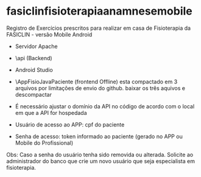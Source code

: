 # fasiclinfisioterapiaanamnesemobile
Registro de Exercícios prescritos para realizar em casa de Fisioterapia da FASICLIN - versão Mobile Android

- Servidor Apache
- \api (Backend)
- Android Studio
- \AppFisioJavaPaciente (frontend Offline) esta compactado em 3 arquivos por limitações de envio do github. baixar os três aquivos e descompactar
- É necessário ajustar o domínio da API no código de acordo com o local em que a API for hospedada

- Usuário de acesso ao APP: cpf do paciente
- Senha de acesso: token informado ao paciente (gerado no APP ou Mobile do Profissional)

Obs: Caso a senha do usuário tenha sido removida ou alterada. Solicite ao administrador do banco que crie um novo usuário que seja especialista em fisioterapia.

